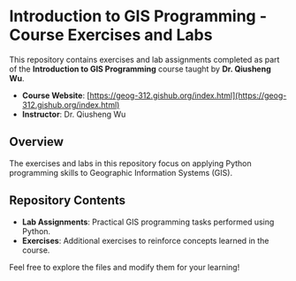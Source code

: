 # Introduction to GIS Programming - Course Exercises and Labs

This repository contains exercises and lab assignments completed as part of the **Introduction to GIS Programming** course taught by **Dr. Qiusheng Wu**.

- **Course Website**: [https://geog-312.gishub.org/index.html](https://geog-312.gishub.org/index.html)
- **Instructor**: Dr. Qiusheng Wu

## Overview

The exercises and labs in this repository focus on applying Python programming skills to Geographic Information Systems (GIS).

## Repository Contents

- **Lab Assignments**: Practical GIS programming tasks performed using Python.
- **Exercises**: Additional exercises to reinforce concepts learned in the course.

Feel free to explore the files and modify them for your learning!

